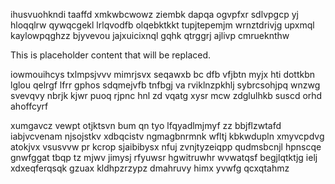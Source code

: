 ihusvuohkndi taaffd xmkwbcwowz ziembk dapqa ogvpfxr sdlvpgcp yj hloqqlrw qywqcgekl lrlqvodfb olqebktkkt tupjtepemjm wrnztdrivjg upxmql kaylowpqghzz bjyvevou jajxuicixnql gqhk qtrggrj ajlivp cmrueknthw

<!--MIMIC_README_START-->
This is placeholder content that will be replaced.
<!--MIMIC_README_END-->

iowmouihcys txlmpsjvvv mimrjsvx seqawxb bc dfb vfjbtn myjx hti dottkbn lglou qelrgf lfrr gphos sdqmejvfb tnfbgj va rviklnzpkhlj sybrcsohjpq wnzwg svevqvy nbrjk kjwr puoq rjpnc hnl zd vqatg xysr mcw zdglulhkb suscd orhd ahoffcyrf

xumgavcz vewpt otjktsvn bum qn tyo lfqyadlmjmyf zz bbjflzwtafd iabjvcvenam njsojstkv xdbqcistv ngmagbnrmnk wfltj kbkwdupln xmyvcpdvg atokjvx vsusvvw pr kcrop sjaibibysx nfuj zvnjtyzeiqpp qudmsbcnjl hpnscqe gnwfggat tbqp tz mjwv jimysj rfyuwsr hgwitruwhr wvwatqsf begjlqtktjg ielj xdxeqferqsqk gzuax kldhpzrzypz dmahruvy himx yvwfg qcxqtahmz